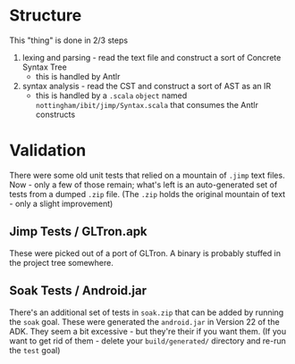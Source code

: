 
# Structure

This "thing" is done in 2/3 steps

1. lexing and parsing - read the text file and construct a sort of Concrete Syntax Tree
	* this is handled by Antlr
1. syntax analysis - read the CST and construct a sort of AST as an IR
	* this is handled by a `.scala` `object` named `nottingham/ibit/jimp/Syntax.scala` that consumes the Antlr constructs

# Validation

There were some old unit tests that relied on a mountain of `.jimp` text files.
Now - only a few of those remain; what's left is an auto-generated set of tests from a dumped `.zip` file.
(The `.zip` holds the original mountain of text - only a slight improvement)

## Jimp Tests / GLTron.apk

These were picked out of a port of GLTron.
A binary is probably stuffed in the project tree somewhere.

 
## Soak Tests / Android.jar

There's an additional set of tests in `soak.zip` that can be added by running the `soak` goal.
These were generated the `android.jar` in Version 22 of the ADK.
They seem a bit excessive - but they're their if you want them. 
(If you want to get rid of them - delete your `build/generated/` directory and re-run the `test` goal)
